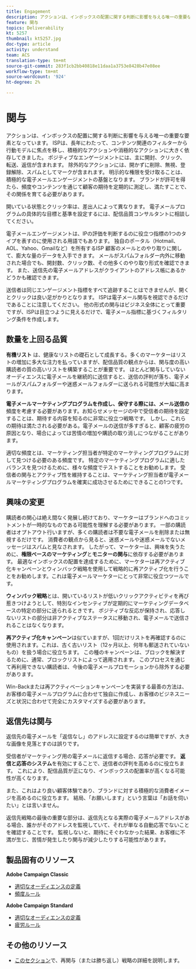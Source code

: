```yaml
---
title: Engagement
description: アクションは、インボックスの配置に関する判断に影響を与える唯一の重要な要素となっています。
feature: 関与
topics: Deliverability
kt: 5257
thumbnail: kt5257.jpg
doc-type: article
activity: understand
team: ACS
translation-type: tm+mt
source-git-commit: 283f1cb2bb40818e11daa1a3753e8428b47e08ee
workflow-type: tm+mt
source-wordcount: '924'
ht-degree: 2%

---
```



# 関与

アクションは、インボックスの配置に関する判断に影響を与える唯一の重要な要素となっています。 ISPは、長年にわたって、コンテンツ関連のフィルターから行動モデルに焦点を移し、積極的なアクションや消極的なアクションに大きく依存してきました。 ポジティブなエンゲージメントには、主に開封、クリック、転送、返信が含まれます。 除外的なアクションには、開かずに削除、無視、登録解除、スパムとしてマークが含まれます。 明示的な権限を受け取ることは、積極的な電子メールエンゲージメントの基盤となります。 ブランドが許可を得たら、頻度やコンテンツを通じて顧客の期待を定期的に測定し、満たすことで、その関係を育てる必要があります。

開いている状態とクリック率は、差出人によって異なります。 電子メールプログラムの具体的な目標と基準を設定するには、配信品質コンサルタントに相談してください。

電子メールエンゲージメントは、IPの評価を判断するのに役立つ指標の1つのタイプを表すのに使用される用語でもあります。 独自のポータル（Hotmail、AOL、Yahoo、Gmailなど）を所有するISP 顧客のメールとのやり取りに関して、膨大な量のデータを入手できます。 メールがスパムフォルダー内外に移動された場合でも、開封数、クリック数、その他多くのやり取り形式を確認できます。 また、送信先の電子メールアドレスがクライアントのアドレス帳にあるかどうかも確認できます。

送信者は同じエンゲージメント指標をすべて追跡することはできませんが、開くとクリックは良い足がかりとなります。 ISPは電子メール関与を視認できるだけであることに注意してください。 他の形式の関与はビジネス全体にとって重要ですが、ISPは目立つように見えるだけで、電子メール指標に基づくフィルタリング条件を作成します。

## 数量を上回る品質

**有機リスト** は、健康なリストの礎石として成長する。多くのマーケターはリストの増加に多大な注力を払っていますが、配信品質の観点からは、関与度の高い購読者の質の高いリストを構築することが重要です。 ほとんど関与していないオーディエンスに電子メールを継続的に送信すると、送信の評判が落ち、電子メールがスパムフォルダーや迷惑メールフォルダーに送られる可能性が大幅に高まります。

**電子メールマーケティングプログラムを作成し、保守する際には、メール送信の** 頻度を考慮する必要があります。お知らせメッセージの中で受信者の期待を設定することは、期待する内容を知るのに非常に役立つ戦略です。 しかし、これらの期待は満たされる必要がある。電子メールの送信が多すぎると、顧客の疲労の原因となり、場合によっては苦情の増加や購読の取り消しにつながることがあります。

適切な頻度とは、マーケティング担当者が特定のマーケティングプログラムに対して見つける必要のある頻度です。 特定のマーケティングプログラムに適したバランスを見つけるために、様々な頻度でテストすることをお勧めします。 受信者の関与とアクティブ性を維持することは、マーケティング担当者が電子メールマーケティングプログラムを確実に成功させるためにできることの1つです。

## 興味の変更

購読者の関心は絶え間なく発展し続けており、マーケターはブランドへのコミットメントが一時的なものである可能性を理解する必要があります。 一部の購読者はオプトアウト行いますが、多くの購読者は不要な電子メールを削除または無視するだけです。 消費者の観点から見ると、迷惑メールや迷惑メールでないメッセージはスパムと見なされます。 したがって、マーケターは、興味を失うために、**権限ベースのマーケティング**&#x200B;と&#x200B;**モニターの関与**&#x200B;に依存する必要があります。 最適なインボックスの配置を達成するために、マーケターは再アクティブ化キャンペーンとウィンバック戦略を使用して戦略的に再アクティブ化を行うことをお勧めします。これは電子メールマーケターにとって非常に役立つツールです。

**ウィンバック戦略**&#x200B;とは、開いているリストが低いクリックアクティビティを再び惹きつけようとして、特別なインセンティブが定期的にマーケティングデータベースの特定の部分に送られるときです。 ポジティブな反応が保持され、応答しないリストの部分は非アクティブなステータスに移動され、電子メールで送信されることはなくなります。

**再アクティブ化キャンペーン**&#x200B;は似ていますが、1回だけリストを再確認するのに使用されます。これは、古く古いリスト（12ヶ月以上、何年も郵送されていないもの）を扱う場合に役立ちます。 この種のキャンペーンは、ブロックを解決するために、通常、ブロックリストによって適用されます。 このプロセスを通じて再利用できない購読者は、今後の電子メールプロモーションから除外する必要があります。

Win-Backまたは再アクティベーションキャンペーンを実装する最善の方法は、お客様の電子メールプログラムに合わせて独自に作成し、お客様のビジネスニーズと状況に合わせて完全にカスタマイズする必要があります。

## 返信先は関与

返信先の電子メールを「返信なし」のアドレスに設定するのは簡単ですが、大きな画像を見落とすのは誤りです。

受信者がマーケティング用の電子メールに返信する場合、応答が必要です。 **返信と応答のシステム**&#x200B;を有効にすることで、送信者の評判を高めるのに役立ちます。 これにより、配信品質が正になり、インボックスの配置率が高くなる可能性が高くなります。

また、これはより良い顧客体験であり、ブランドに対する積極的な消費者イメージを高めるのに役立ちます。 結局、「お願いします」という言葉は「お話を伺いたい」とは言いません。

返信先戦略の最後の重要な部分は、返信先となる実際の電子メールアドレスがある場合、誰かがそのアドレスを監視していて、それが単なる自動応答でないことを確認することです。 監視しないと、期待にそぐわなかった結果、お客様に不満が生じ、苦情が発生したり関与が減少したりする可能性があります。

## 製品固有のリソース

**Adobe Campaign Classic**

* [適切なオーディエンスの定義](https://experienceleague.adobe.com/docs/campaign-standard/using/communication-channels/delivery-bestpractices/define-the-right-audience.html#communication-channels)
* [頻度ルール](https://experienceleague.adobe.com/docs/campaign-classic/using/orchestrating-campaigns/campaign-optimization/pressure-rules.html)

**Adobe Campaign Standard**

* [適切なオーディエンスの定義](https://experienceleague.adobe.com/docs/campaign-standard/using/communication-channels/delivery-bestpractices/define-the-right-audience.html)
* [疲労ルール](https://experienceleague.adobe.com/docs/campaign-standard/using/testing-and-sending/working-with-typology-rules/fatigue-rules.html)

## その他のリソース

* [このセクション](/help/additional-resources/re-engagement.md)で、再関与（または勝ち返し）戦略の詳細を説明します。
